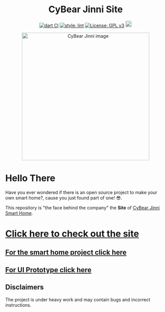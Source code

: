 <h1 align="center">CyBear Jinni Site</h1>

<div align="center">
  
[![dart CI](https://github.com/CyBear-Jinni/CBJ_App/workflows/Dart%20CI/badge.svg)](https://github.com/CyBear-Jinni/CBJ_Site/actions?query=workflow%3A%22Dart+CI%22) [![style: lint](https://img.shields.io/badge/lint-1.3.0-blue)](https://pub.dev/packages/lint) [![License: GPL v3](https://img.shields.io/badge/License-GPL%20v3-blue.svg)](https://www.gnu.org/licenses/gpl-3.0) [<img src="https://badges.frapsoft.com/os/v1/open-source-200x33.png?v=103" height="20">](https://en.wikipedia.org/wiki/Open_source) 
</div>

[<div align="center"><img alt="CyBear Jinni image" height="400" src="https://raw.githubusercontent.com/CyBear-Jinni/CBJ_Site/master/assets/images/cbj_logo_no_background.png">](https://github.com/CyBear-Jinni/CBJ_Smart-Home)
</div>

# Hello There

Have you ever wondered if there is an open source project to make your own smart home?, cause you just found part of one! 😎.

This repository is "the face behind the company" the **Site** of [CyBear Jinni Smart Home](https://github.com/CyBear-Jinni/CBJ_Smart-Home.git).


# [Click here to check out the site](https://cybearjinni.com)


## [For the smart home project click here](https://github.com/CyBear-Jinni/CBJ_Smart-Home.git)
## [For UI Prototype click here](https://github.com/CyBear-Jinni/CBJ_Smart-Home.git)


## Disclaimers

The project is under heavy work and may contain bugs and incorrect instructions.
